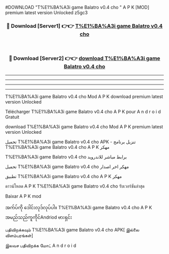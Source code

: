 #DOWNLOAD "T%E1%BA%A3i game Balatro v0.4 cho " A P K [MOD] premium latest version Unlocked z5gc3 



<div align="center">

<h3>🔴 Download [Server1] 👉👉 <a href="https://apkdownload12.web.app/?title=T%E1%BA%A3i game Balatro v0.4 cho ">T%E1%BA%A3i game Balatro v0.4 cho  </a></h3><br>

<h3>🔴 Download [Server2] 👉👉 <a href="https://apkdownload12.web.app/?title=T%E1%BA%A3i game Balatro v0.4 cho ">download T%E1%BA%A3i game Balatro v0.4 cho  </a></h3>
</div>


----------------------------------------------------------

----------------------------------------------------------

----------------------------------------------------------

----------------------------------------------------------


T%E1%BA%A3i game Balatro v0.4 cho  Mod A P K download premium latest version Unlocked

Télécharger  T%E1%BA%A3i game Balatro v0.4 cho  A P K pour A n d r o i d Gratuit

download T%E1%BA%A3i game Balatro v0.4 cho  Mod A P K premium latest version Unlocked

تحميل T%E1%BA%A3i game Balatro v0.4 cho  APK - تنزيل برنامج T%E1%BA%A3i game Balatro v0.4 cho  A P K مهكر

T%E1%BA%A3i game Balatro v0.4 cho  برابط مباشر للاندرويد

تحميل T%E1%BA%A3i game Balatro v0.4 cho  مهكر اخر اصدار

تطبيق T%E1%BA%A3i game Balatro v0.4 cho  A P K مهكر

ดาวน์โหลด A P K T%E1%BA%A3i game Balatro v0.4 cho  รับเวอร์ชันล่าสุด

Baixar A P K mod

အက်ပ်ကို ဒေါင်းလုဒ်လုပ်ပါ။ T%E1%BA%A3i game Balatro v0.4 cho  A P K အမည်သည်ကူကိုင်Andriod ဗားရှင်း

பதிவிறக்கவும் T%E1%BA%A3i game Balatro v0.4 cho  APK[ இல்லை விளம்பரங்கள்] 
 
இலவச பதிவிறக்க மோட் A n d r o i d



